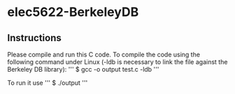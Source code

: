 # elec5622-BerkeleyDB
## Instructions

Please compile and run this C code. To compile the code using the following command under Linux (-ldb is necessary to link the file against the Berkeley DB library):
'''
$ gcc -o output test.c -ldb
'''

To run it use
'''
$ ./output
'''
